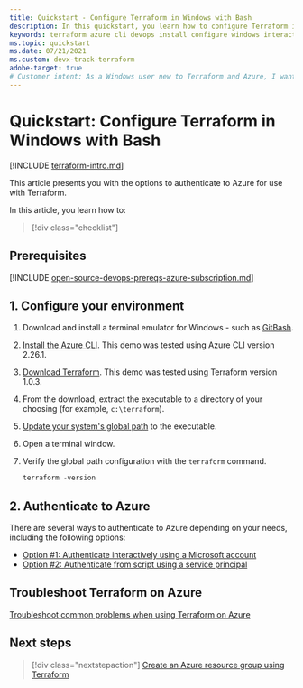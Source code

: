 ```yaml
---
title: Quickstart - Configure Terraform in Windows with Bash
description: In this quickstart, you learn how to configure Terraform in Windows with Bash
keywords: terraform azure cli devops install configure windows interactive login rbac service principal automated script
ms.topic: quickstart
ms.date: 07/21/2021
ms.custom: devx-track-terraform
adobe-target: true
# Customer intent: As a Windows user new to Terraform and Azure, I want configure Terraform in Windows using the Bash environment.
---
```


# Quickstart: Configure Terraform in Windows with Bash
 
[!INCLUDE [terraform-intro.md](includes/terraform-intro.md)]

This article presents you with the options to authenticate to Azure for use with Terraform.

In this article, you learn how to:
> [!div class="checklist"]

## Prerequisites

[!INCLUDE [open-source-devops-prereqs-azure-subscription.md](../includes/open-source-devops-prereqs-azure-subscription.md)]

## 1. Configure your environment

1. Download and install a terminal emulator for Windows - such as [GitBash](https://git-scm.com/download/win).

1. [Install the Azure CLI](/cli/azure/install-azure-cli-windows). This demo was tested using Azure CLI version 2.26.1.

1. [Download Terraform](https://www.terraform.io/downloads.html). This demo was tested using Terraform version 1.0.3.

1. From the download, extract the executable to a directory of your choosing (for example, `c:\terraform`).

1. [Update your system's global path](https://stackoverflow.com/questions/1618280/where-can-i-set-path-to-make-exe-on-windows) to the executable.

1. Open a terminal window.

1. Verify the global path configuration with the `terraform` command.

    ```powershell
    terraform -version
    ```

## 2. Authenticate to Azure

There are several ways to authenticate to Azure depending on your needs, including the following options:

- [Option #1: Authenticate interactively using a Microsoft account](authenticate-interactive.md#2-log-in-to-azure-using-a-microsoft-account)
- [Option #2: Authenticate from script using a service principal](authenticate-script.md#2-create-a-service-principal)

## Troubleshoot Terraform on Azure

[Troubleshoot common problems when using Terraform on Azure](troubleshoot.md)

## Next steps

> [!div class="nextstepaction"]
> [Create an Azure resource group using Terraform](./create-resource-group#2-create-an-azure-resource-group)